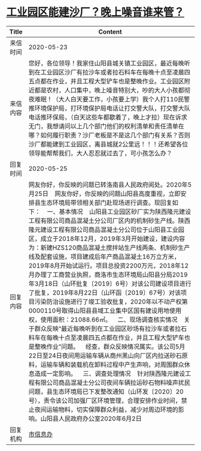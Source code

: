 # [工业园区能建沙厂？晚上噪音谁来管？](http://www.shangluo.gov.cn/zmhd/ldxxxx.jsp?urltype=leadermail.LeaderMailContentUrl&wbtreeid=1112&leadermailid=5901)

| Title |                                                                                                                                                                                                                                                                                                                                                                                              Content                                                                                                                                                                                                                                                                                                                                                                                              |
|:-----:|---------------------------------------------------------------------------------------------------------------------------------------------------------------------------------------------------------------------------------------------------------------------------------------------------------------------------------------------------------------------------------------------------------------------------------------------------------------------------------------------------------------------------------------------------------------------------------------------------------------------------------------------------------------------------------------------------------------------------------------------------------------------------------------------------|
| 来信时间  | 2020-05-23                                                                                                                                                                                                                                                                                                                                                                                                                                                                                                                                                                                                                                                                                                                                                                                        |
| 来信内容  | 您好，各位领导！我家住山阳县城关镇工业园区，最近每晚听到在工业园区沙厂有拉沙车或者拉石料车在每晚十点至凌晨四五点都在作业，并且工程大型铲车也是整晚作业。工业园区附近都是农村，人口集中，晚上噪音特别大，吵的大人小孩都彻夜难眠！（大人白天要工作，小孩要上学）我个人打110民警推环境保护局，打环境保护局电话让打交警大队，打交警大队电话推环保局，（白天这些车都歇着了，晚上才拉）现在诉求无门，我想请问以上几个部门他们的权利清单和责任清单在哪？如何履行职责？沙厂老板是不是这几个部门有关系？否则沙厂都能建到工业园区，离县城就2公里远！！！还希望各位领导能帮帮我们，大人忍忍就过去了，可小孩怎么办？                                                                                                                                                                                                                                                                                                                                                                                                                                                                                            |
| 回复时间  | 2020-05-25                                                                                                                                                                                                                                                                                                                                                                                                                                                                                                                                                                                                                                                                                                                                                                                        |
| 回复内容  | 网友你好，你反映的问题已转洛南县人民政府阅处。2020年5月25日    网友你好，你反映的问题山阳县高度重视，立即安排县生态环境局带领相关部门赴现场进行调查。现回复如下：    一、基本情况    山阳县工业园区砂厂实为陕西隆元建设工程有限公司商品混凝土分公司厂区内的机制砂生产线。陕西隆元建设工程有限公司商品混凝土分公司位于山阳县工业园区，成立于2018年12月，2019年3月开始建设，建设内容为：新建HZS120商品混凝土搅拌站生产线两条、机制砂生产线及配套设施，项目建成后年产商品混凝土16万立方米，2019年8月开始试运行。项目总投资2200万元，2018年12月办理了工商营业执照，商洛市生态环境局山阳县分局2019年3月18日（山环批复〔2019〕6号）对该公司建设项目进行了批复，2019年8月22日（山环函〔2019〕67号）对该项目污染防治设施进行了竣工验收批复，2020年以不动产权第0000110号取得山阳县县域工业集中区国有建设用地使用权，使用面积：21088.66㎡。    二、现场调查核实情况    关于群众反映“最近每晚听到在工业园区砂场有拉沙车或者拉石料车在每晚十点至凌晨四五点都在作业，并且工程大型铲车也是整晚作业”问题。    经查，群众反映情况属实。该公司5月22日至24日夜间用运输车辆从商州黑山向厂区内拉送砂石原料，运输车辆和装载机在卸料过程中产生声响，对周围群众休息造成一定影响。    三、调查处理情况    针对陕西隆元建设工程有限公司商品混凝土分公司夜间车辆拉运砂石物料噪声扰民问题，县生态环境局已下发整改通知（山环发〔2020〕20号），责令该公司加强厂区环境管理，合理安排作业时间，禁止夜间运输物料，切实保障群众利益，减少对周边环境的影响。山阳县人民政府办公室2020年6月2日 |
| 回复机构  | [市信息办](../../category/agencies/市信息办.md)                                                                                                                                                                                                                                                                                                                                                                                                                                                                                                                                                                                                                                                                                                                                                           |